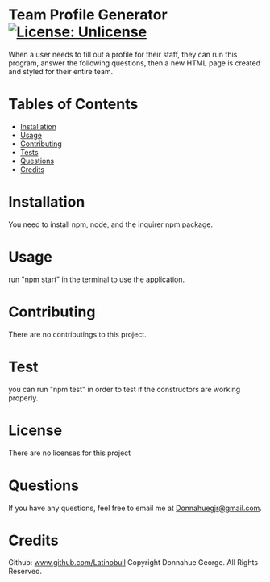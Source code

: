 # Team Profile Generator [![License: Unlicense](https://img.shields.io/badge/license-Unlicense-blue.svg)](http://unlicense.org/)

When a user needs to fill out a profile for their staff, they can run this program, answer the following questions, then a new HTML page is created and styled for their entire team.

# Tables of Contents

- [Installation](#installation)
- [Usage](#usage)
- [Contributing](#contributing)
- [Tests](#tests)
- [Questions](#questions)
- [Credits](#credits)

# Installation

You need to install npm, node, and the inquirer npm package.

# Usage

run "npm start" in the terminal to use the application.

# Contributing

There are no contributings to this project.

# Test

you can run "npm test" in order to test if the constructors are working properly.

# License

There are no licenses for this project

# Questions

If you have any questions, feel free to email me at Donnahuegjr@gmail.com.

# Credits

Github: www.github.com/Latinobull
Copyright Donnahue George. All Rights Reserved.
